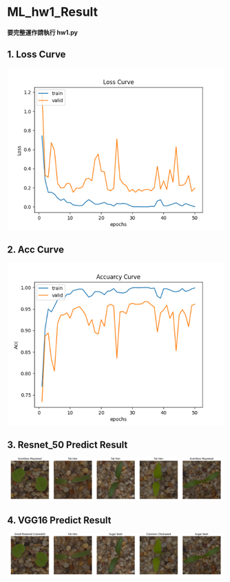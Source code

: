 # ML_hw1_Result
#### 要完整運作請執行 __hw1.py__
## 1. Loss Curve
![loss](PIC/loss_curve.png)

## 2. Acc Curve
![loss](PIC/acc_curve.png)

## 3. Resnet_50 Predict Result
![loss](PIC/test_result.png)

## 4. VGG16 Predict Result
![loss](PIC/test_result2.png)
